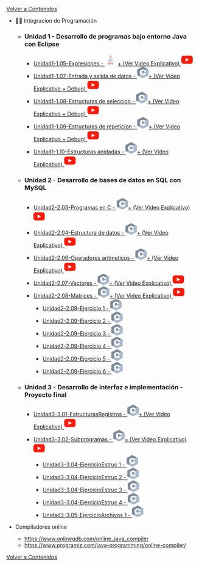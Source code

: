 [Volver a Contenidos](https://github.com/maxiluna/Instituto-irso)


- 👨‍💻 Integracion de Programación
  - ### Unidad 1 - Desarrollo de programas bajo entorno Java con Eclipse
    - [Unidad1-1.05-Expresiones - <img src="https://github.com/maxiluna/maxiluna/blob/main/java-logo.svg" alt="c" width="30" height="30"/>](Unidad1-1.03-Expresiones.c) [+ (Ver Video Explicativo) <img src="https://github.com/maxiluna/maxiluna/blob/main/youtube-logo.svg" alt="c" width="30" height="30"/>](https://www.youtube.com/watch?v=6AjNJ3MmhnM&list=PLYaQz2XvN7c-wnzCjf2qgy7MTPiI0Sken&index=1)
    - [Unidad1-1.07-Entrada y salida de datos - <img src="https://github.com/maxiluna/maxiluna/blob/main/c-logo.svg" alt="c" width="30" height="30"/>](Unidad1-1.07-Entrada%20y%20salida%20de%20datos.c)[+ (Ver Video Explicativo + Debug) <img src="https://github.com/maxiluna/maxiluna/blob/main/youtube-logo.svg" alt="c" width="30" height="30"/>](https://www.youtube.com/watch?v=G6JdBzwLZdU&list=PLYaQz2XvN7c-wnzCjf2qgy7MTPiI0Sken)
    - [Unidad1-1.08-Estructuras de seleccion - <img src="https://github.com/maxiluna/maxiluna/blob/main/c-logo.svg" alt="c" width="30" height="30"/>](Unidad1-1.08-Estructuras%20de%20seleccion.c)[+ (Ver Video Explicativo + Debug) <img src="https://github.com/maxiluna/maxiluna/blob/main/youtube-logo.svg" alt="c" width="30" height="30"/>](https://www.youtube.com/watch?v=T4tBks4MGjw&list=PLYaQz2XvN7c-wnzCjf2qgy7MTPiI0Sken)
    - [Unidad1-1.09-Estructuras de repeticion - <img src="https://github.com/maxiluna/maxiluna/blob/main/c-logo.svg" alt="c" width="30" height="30"/>](Unidad1-1.09-Estructuras%20de%20repeticion.c)[+ (Ver Video Explicativo + Debug) <img src="https://github.com/maxiluna/maxiluna/blob/main/youtube-logo.svg" alt="c" width="30" height="30"/>](https://www.youtube.com/watch?v=DqrYFGADGlI&list=PLYaQz2XvN7c-wnzCjf2qgy7MTPiI0Sken)
    - [Unidad1-1.10-Estructuras anidadas - <img src="https://github.com/maxiluna/maxiluna/blob/main/c-logo.svg" alt="c" width="30" height="30"/>](Unidad1-1.10-Estructuras%20anidadas.c)[+ (Ver Video Explicativo) <img src="https://github.com/maxiluna/maxiluna/blob/main/youtube-logo.svg" alt="c" width="30" height="30"/>](https://www.youtube.com/watch?v=UOylOC8aoxQ&list=PLYaQz2XvN7c-wnzCjf2qgy7MTPiI0Sken&index=5)
  - ### Unidad 2 - Desarrollo de bases de datos en SQL con MySQL
    - [Unidad2-2.03-Programas en C - <img src="https://github.com/maxiluna/maxiluna/blob/main/c-logo.svg" alt="c" width="30" height="30"/>](Unidad2-2.03-ProgramasenC.c)[+ (Ver Video Explicativo) <img src="https://github.com/maxiluna/maxiluna/blob/main/youtube-logo.svg" alt="c" width="30" height="30"/>](https://www.youtube.com/watch?v=PQh8T-yUHN8&list=PLYaQz2XvN7c-wnzCjf2qgy7MTPiI0Sken&index=6)
    - [Unidad2-2.04-Estructura de datos - <img src="https://github.com/maxiluna/maxiluna/blob/main/c-logo.svg" alt="c" width="30" height="30"/>](Unidad2-2.04-EstructurasDeDatos.c)[+ (Ver Video Explicativo) <img src="https://github.com/maxiluna/maxiluna/blob/main/youtube-logo.svg" alt="c" width="30" height="30"/>](https://www.youtube.com/watch?v=nfmHVC-Knhg&list=PLYaQz2XvN7c-wnzCjf2qgy7MTPiI0Sken&index=7)
    - [Unidad2-2.06-Operadores aritmeticos - <img src="https://github.com/maxiluna/maxiluna/blob/main/c-logo.svg" alt="c" width="30" height="30"/>](Unidad2-2.06-OperadoresAritmeticos.c)[+ (Ver Video Explicativo) <img src="https://github.com/maxiluna/maxiluna/blob/main/youtube-logo.svg" alt="c" width="30" height="30"/>](https://www.youtube.com/watch?v=jHj1x2g38b4&list=PLYaQz2XvN7c-wnzCjf2qgy7MTPiI0Sken&index=8)
    - [Unidad2-2.07-Vectores - <img src="https://github.com/maxiluna/maxiluna/blob/main/c-logo.svg" alt="c" width="30" height="30"/>](Unidad2-2.07-Vectores.c)[+ (Ver Video Explicativo) <img src="https://github.com/maxiluna/maxiluna/blob/main/youtube-logo.svg" alt="c" width="30" height="30"/>](https://www.youtube.com/watch?v=s4o2H7xz6CA&list=PLYaQz2XvN7c-wnzCjf2qgy7MTPiI0Sken&index=9)
    - [Unidad2-2.08-Matrices - <img src="https://github.com/maxiluna/maxiluna/blob/main/c-logo.svg" alt="c" width="30" height="30"/>](Unidad2-2.08-Matrices.c)[+ (Ver Video Explicativo) <img src="https://github.com/maxiluna/maxiluna/blob/main/youtube-logo.svg" alt="c" width="30" height="30"/>](https://www.youtube.com/watch?v=De35STRFjR0&list=PLYaQz2XvN7c-wnzCjf2qgy7MTPiI0Sken&index=10)
      - [Unidad2-2.09-Ejercicio 1 - <img src="https://github.com/maxiluna/maxiluna/blob/main/c-logo.svg" alt="c" width="30" height="30"/>](Unidad2-2.09-Ejercicio%201.c)
      - [Unidad2-2.09-Ejercicio 2 - <img src="https://github.com/maxiluna/maxiluna/blob/main/c-logo.svg" alt="c" width="30" height="30"/>](Unidad2-2.09-Ejercicio%202.c)
      - [Unidad2-2.09-Ejercicio 3 - <img src="https://github.com/maxiluna/maxiluna/blob/main/c-logo.svg" alt="c" width="30" height="30"/>](Unidad2-2.09-Ejercicio%203.c)
      - [Unidad2-2.09-Ejercicio 4 - <img src="https://github.com/maxiluna/maxiluna/blob/main/c-logo.svg" alt="c" width="30" height="30"/>](Unidad2-2.09-Ejercicio%204.c)
      - [Unidad2-2.09-Ejercicio 5 - <img src="https://github.com/maxiluna/maxiluna/blob/main/c-logo.svg" alt="c" width="30" height="30"/>](Unidad2-2.09-Ejercicio%205.c)
      - [Unidad2-2.09-Ejercicio 6 - <img src="https://github.com/maxiluna/maxiluna/blob/main/c-logo.svg" alt="c" width="30" height="30"/>](Unidad2-2.09-Ejercicio%206.c)
  - ### Unidad 3 - Desarrollo de interfaz e implementación - Proyecto final
      - [Unidad3-3.01-EstructurasRegistros - <img src="https://github.com/maxiluna/maxiluna/blob/main/c-logo.svg" alt="c" width="30" height="30"/>](Unidad3-3.01-EstructurasRegistros.c)[+ (Ver Video Explicativo) <img src="https://github.com/maxiluna/maxiluna/blob/main/youtube-logo.svg" alt="c" width="30" height="30"/>](https://www.youtube.com/watch?v=sqwNa_AP6mI&list=PLYaQz2XvN7c-wnzCjf2qgy7MTPiI0Sken&index=11)
      - [Unidad3-3.02-Subprogramas - <img src="https://github.com/maxiluna/maxiluna/blob/main/c-logo.svg" alt="c" width="30" height="30"/>](Unidad3-3.02-Subprogramas.c)[+ (Ver Video Explicativo) <img src="https://github.com/maxiluna/maxiluna/blob/main/youtube-logo.svg" alt="c" width="30" height="30"/>](https://www.youtube.com/watch?v=6vNwOGJwYVY&list=PLYaQz2XvN7c-wnzCjf2qgy7MTPiI0Sken&index=12)
        - [Unidad3-3.04-EjercicioEstruc 1 - <img src="https://github.com/maxiluna/maxiluna/blob/main/c-logo.svg" alt="c" width="30" height="30"/>](Unidad3-3.04-EjercicioEstruc%201.c)
        - [Unidad3-3.04-EjercicioEstruc 2 - <img src="https://github.com/maxiluna/maxiluna/blob/main/c-logo.svg" alt="c" width="30" height="30"/>](Unidad3-3.04-EjercicioEstruc%202.c)
        - [Unidad3-3.04-EjercicioEstruc 3 - <img src="https://github.com/maxiluna/maxiluna/blob/main/c-logo.svg" alt="c" width="30" height="30"/>](Unidad3-3.04-EjercicioEstruc%203.c)
        - [Unidad3-3.04-EjercicioEstruc 4 - <img src="https://github.com/maxiluna/maxiluna/blob/main/c-logo.svg" alt="c" width="30" height="30"/>](Unidad3-3.04-EjercicioEstruc%204.c)
        - [Unidad3-3.05-EjercicioArchivos 1 - <img src="https://github.com/maxiluna/maxiluna/blob/main/c-logo.svg" alt="c" width="30" height="30"/>](Unidad3-3.05-EjercicioArchivos%201.c)


- Compiladores online
  - https://www.onlinegdb.com/online_java_compiler
  - https://www.programiz.com/java-programming/online-compiler/

[Volver a Contenidos](https://github.com/maxiluna/Instituto-irso)

